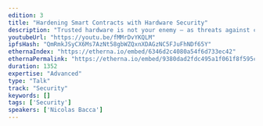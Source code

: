 ```yaml
---
edition: 3
title: "Hardening Smart Contracts with Hardware Security"
description: "Trusted hardware is not your enemy – as threats against cryptocurrencies are evolving (from dumb malware sweeping private keys to smart attackers attacking the presentation layers of smart contracts), we’ll review during this presentation a short history of trusted hardware, how Open Source code can be designed today on modern trusted execution environments to provide a flexible and auditable environment to delegate the security critical parts of smart contracts, and the security compromises made when dealing with the opaque features of trusted hardware."
youtubeUrl: "https://youtu.be/fMMrDvYKQLM"
ipfsHash: "QmRmkJSyCX6Ms7AzNt58gbWZQxnXDAGzNC5FJuFhNDf65Y"
ethernaIndex: "https://etherna.io/embed/6346d2c4080a54f6d733ec42"
ethernaPermalink: "https://etherna.io/embed/9380dad2fdc495a1f061f8f595cf9e47e520e05892d85d9b54d9b7d36ec23323"
duration: 1352
expertise: "Advanced"
type: "Talk"
track: "Security"
keywords: []
tags: ['Security']
speakers: ['Nicolas Bacca']
---
```

